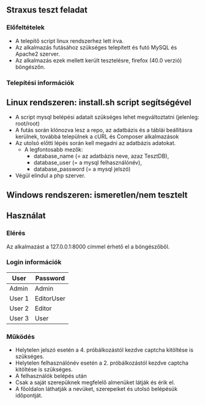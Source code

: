 ## Straxus teszt feladat    

### Előfeltételek
* A telepítő script linux rendszerhez lett írva.
* Az alkalmazás futásához szükséges telepített és futó MySQL és Apache2 szerver.
* Az alkalmazás ezek mellett került tesztelésre, firefox (40.0 verzió) böngészőn.


### Telepítési információk    
## Linux rendszeren: install.sh script segítségével
* A script mysql belépési adatait szükséges lehet megváltoztatni (jelenleg: root/root)
* A futás során klónozva lesz a repo, az adatbázis és a táblái beállításra kerülnek, továbbá települnek a cURL és Composer alkalmazások
* Az utolsó előtti lépés során kell megadni az adatbázis adatokat.
  * A legfontosabb mezők: 
    * database_name (= az adatbázis neve, azaz TesztDB), 
    * database_user (= a mysql felhasználónév), 
    * database_password (= a mysql jelszó)
* Végül elindul a php szerver.

## Windows rendszeren: ismeretlen/nem tesztelt

## Használat
### Elérés
 
 Az alkalmazást a 127.0.0.1:8000 címmel érhető el a böngészőből.
 
### Login információk

| User   | Password   |
|--------|------------|
| Admin  | Admin      |
| User 1 | EditorUser |
| User 2 | Editor     |
| User 3 | User       |

### Működés

* Helytelen jelszó esetén a 4. próbálkozástól kezdve captcha kitöltése is szükséges.
* Helytelen felhasználónév esetén a 2. próbálkozástól kezdve captcha kitöltése is szükséges.
* A felhasználók belépés után 
 * Csak a saját szerepüknek megfelelő almenüket látják és érik el.
 * A főoldalon láthatják a nevüket, szerepeiket és utolsó belépésük időpontját.


